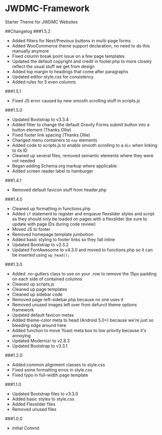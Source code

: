 JWDMC-Framework
===============

Starter Theme for JWDMC Websites


##Changelog
###1.5.2
- Added filters for Next/Previous buttons in multi-page forms
- Added WooCommerce theme support declaration, no need to do this manually anymore
- Fixed column break point issue on a few page templates
- Updated the default copyright and credit in footer.php to more closely reflect the usual stuff we get from design
- Added top margin to headings that come after paragraphs
- Updated editor-style.css for consistency
- Added rules for 5 even columns

###1.5.1
- Fixed JS error caused by new smooth scrolling stuff in scripts.js

###1.5.0
- Updated Bootstrap to v3.3.4
- Added filter to change the default Gravity Forms submit button into a button element (Thanks Ollie)
- Fixed footer link spacing (Thanks Ollie)
- Changed menu containers to <code>nav</code> elements
- Added code to scripts.js to enable smooth scrolling to a <code>div</code> when linking to its ID
- Cleaned up several files, removed semantic elements where they were not needed
- Began adding Schema.org markup where applicable
- Added screen reader label to hamburger

###1.4.1
- Removed default favicon stuff from header.php

###1.4.0
- Cleaned up formatting in functions.php
- Added <code>if</code> statement to register and enqueue flexslider styles and script as they should only be loaded on pages with a flexslider (be sure to update with page IDs during code review)
- Moved JS to footer
- Removed homepage template jumbotron
- Added basic styling to footer links so they fall inline
- Updated Bootstrap to v3.3.2
- Updated FontAwesome to v4.3.0 and moved to functions.php so it can be inserted using <code>wp_head();</code>

###1.3.0
- Added .no-gutters class to use on your .row to remove the 15px padding on each side of contained columns
- Cleaned up scripts.js
- Cleaned up page templates
- Cleaned up sidebar code
- Removed page-left-sidebar.php because no one uses it
- Removed unused images left over from defunct theme options framework
- Updated default favicon metas
- Added theme-color meta to head (Android 5.0+) because we're just so bleeding edge around here
- Added function to move Yoast meta box to low priority because it's annoying
- Updated Modernizr to v2.8.3
- Updated Bootstrap to v3.3.1

###1.2.0
- Added common alignment classes to style.css
- Fixed some formatting erros in style.css
- Fixed typo in full-width page template

###1.1.0
- Updated Bootstrap files to v3.3.0
- Added basic styles to style.css
- Added Flexslider files
- Removed unused files

###1.0.0
- Initial Commit